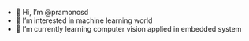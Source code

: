 - 👋 Hi, I’m @pramonosd
- 👀 I’m interested in machine learning world
- 🌱 I’m currently learning computer vision applied in embedded system


<!---
pramonosd/pramonosd is a ✨ special ✨ repository because its `README.md` (this file) appears on your GitHub profile.
You can click the Preview link to take a look at your changes.
--->
